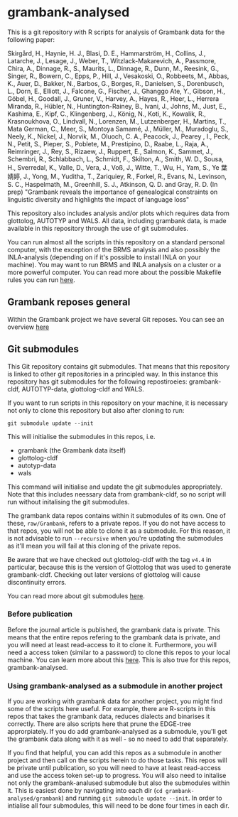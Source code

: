 # grambank-analysed
This is a git repository with R scripts for analysis of Grambank data for the following paper:


Skirgård, H., Haynie, H. J.,  Blasi, D. E., Hammarström, H., Collins, J., Latarche, J., Lesage, J., Weber, T., Witzlack-Makarevich, A., Passmore, Chira, A., Dinnage, R., S., Maurits, L., Dinnage, R., Dunn, M., Reesink, G., Singer, R., Bowern, C., Epps, P., Hill, J., Vesakoski, O., Robbeets, M., Abbas, K., Auer, D., Bakker, N., Barbos, G., Borges, R., Danielsen, S., Dorenbusch, L., Dorn, E., Elliott, J., Falcone, G., Fischer, J., Ghanggo Ate, Y., Gibson, H., Göbel, H., Goodall, J., Gruner, V., Harvey, A., Hayes, R., Heer, L., Herrera Miranda, R., Hübler, N., Huntington-Rainey, B., Ivani, J., Johns, M., Just, E., Kashima, E., Kipf, C., Klingenberg, J., König, N., Koti, K., Kowalik, R., Krasnoukhova, O., Lindvall, N., Lorenzen, M., Lutzenberger, H., Martins, T., Mata German, C., Meer, S., Montoya Samamé, J., Müller, M., Muradoglu, S., Neely, K., Nickel, J., Norvik, M., Oluoch, C. A., Peacock, J., Pearey , I., Peck, N., Petit, S., Pieper, S., Poblete, M., Prestipino, D., Raabe, L., Raja, A., Reimringer, J., Rey, S., Rizaew, J., Ruppert, E., Salmon, K., Sammet, J., Schembri, R., Schlabbach, L., Schmidt, F., Skilton, A., Smith, W. D., Sousa, H., Sverredal, K., Valle, D., Vera, J., Voß, J., Witte, T., Wu, H., Yam, S., Ye 葉婧婷, J., Yong, M., Yuditha, T., Zariquiey, R., Forkel, R., Evans, N., Levinson, S. C., Haspelmath, M., Greenhill, S. J., Atkinson, Q. D. and Gray, R. D.  (In prep) "Grambank reveals the importance of genealogical constraints on linguistic diversity and highlights the impact of language loss"

This repository also includes analysis and/or plots which requires data from glottolog, AUTOTYP and WALS. All data, including grambank data, is made available in this repository through the use of git submodules.

You can run almost all the scripts in this repository on a standard personal computer, with the exception of the BRMS analysis and also possibly the INLA-analysis (depending on if it's possible to install INLA on your machine). You may want to run BRMS and INLA analysis on a cluster or a more powerful computer. You can read more about the possible Makefile rules you can run [here](https://github.com/grambank/grambank-analysed/blob/main/R_grambank/README.md).

## Grambank reposes general
Within the Grambank project we have several Git reposes. You can see an overview [here](https://github.com/grambank/grambank/wiki/Git-repos-structure)

## Git submodules
This Git repository contains git submodules. That means that this repository is linked to other git repositories in a principled way. In this instance this repository has git submodules for the following repostiroeies: grambank-cldf, AUTOTYP-data, glottolog-cldf and WALS.

If you want to run scripts in this repository on your machine, it is necessary not only to clone this repository but also after cloning to run:

`git submodule update --init`

This will initialise the submodules in this repos, i.e. 
* grambank (the Grambank data itself)
* glottolog-cldf
* autotyp-data
* wals

This command will initialise and update the git submodules appropriately. Note that this includes neessary data from grambank-cldf, so no script will run without initalising the git submodules.

The grambank data repos contains within it submodules of its own. One of these, `raw/Grambank`, refers to a private repos. If you do not have access to that repos, you will not be able to clone it as a submodule. For this reason, it is not advisable to run `--recursive` when you're updating the submodules as it'll mean you will fail at this cloning of the private repos.

Be aware that we have checked out glottolog-cldf with the tag `v4.4` in particular, because this is the version of Glottolog that was used to generate grambank-cldf. Checking out later versions of glottolog will cause discontinuity errors.

You can read more about git submodules [here](https://git-scm.com/book/en/v2/Git-Tools-Submodules#_cloning_submodules).

### Before publication
Before the journal article is published, the grambank data is private. This means that the entire repos refering to the grambank data is private, and you will need at least read-access to it to clone it. Furthermore, you will need a access token (similar to a password) to clone this repos to your local machine. You can learn more about this [here](https://docs.github.com/en/authentication/keeping-your-account-and-data-secure/creating-a-personal-access-token). This is also true for this repos, grambank-analysed.

### Using grambank-analysed as a submodule in another project
If you are working with grambank data for another project, you might find some of the scripts here useful. For example, there are R-scripts in this repos that takes the grambank data, reduces dialects and binarises it correctly. There are also scripts here that prune the EDGE-tree approrpiately. If you do add grambank-analysed as a submodule, you'll get the grambank data along with it as well - so no need to add that separately.

If you find that helpful, you can add this repos as a submodule in another project and then call on the scripts herein to do those tasks. This repos will be private until publication, so you will need to have at least read-access and use the access token set-up to progress. You will also need to initalise not only the grambank-analused submodule but also the submodules within it. This is easiest done by navigating into each dir (`cd grambank-analysed/grambank`) and running `git submodule update --init`. In order to intialise all four submodules, this will need to be done four times in each dir.
